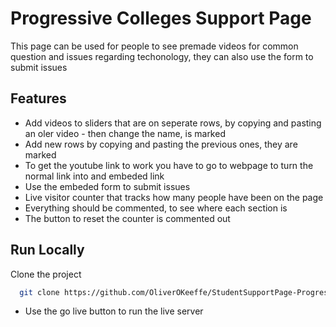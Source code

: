 # Progressive Colleges Support Page

This page can be used for people to see premade videos for common question and issues regarding techonology, they can also use the form to submit issues


## Features

- Add videos to sliders that are on seperate rows, by copying and pasting an oler video - then change the name, is marked
- Add new rows by copying and pasting the previous ones, they are marked
- To get the youtube link to work you have to go to  webpage to turn the normal link into and embeded link
- Use the embeded form to submit issues 
- Live visitor counter that tracks how many people have been on the page
- Everything should be commented, to see where each section is
- The button to reset the counter is commented out

## Run Locally

Clone the project

```bash
  git clone https://github.com/OliverOKeeffe/StudentSupportPage-ProgressiveColleges.git
```

- Use the go live button to run the live server